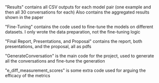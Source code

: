 "Results" contains all CSV outputs for each model pair (one example and then all 30 conversations for each)
Also contains the aggregated results shown in the paper

"Fine-Tuning" contains the code used to fine-tune the models on different datasets. I only wrote the data preparation, not the fine-tuning logic

"Final Report, Presentations, and Proposal" contains the report, both presentations, and the proposal, all as pdfs

"GenerateConversation" is the main code for the project, used to generate all the conversations and fine-tune the generation

"e_diff_measurement_scores" is some extra code used for arguing the efficacy of the metrics